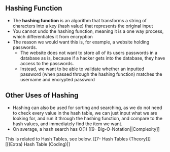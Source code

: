 
## Hashing Function

- The **hashing function** is an algorithm that transforms a string of characters into a key (hash value) that represents the original input
- You cannot undo the hashing function, meaning it is a one way process, which differentiates it from encryption
- The reason we would want this is, for example, a website holding passwords.
	- The website does not want to store all of its users passwords in a database as is, because if a hacker gets into the database, they have access to the passwords.
	- Instead, we want to be able to validate whether an inputted password (when passed through the hashing function) matches the username and encrypted password

## Other Uses of Hashing

- Hashing can also be used for sorting and searching, as we do not need to check every value in the hash table, we can just input what we are looking for, and run it through the hashing function, and compare to the hash values, and immediately find the item we want.
- On average, a hash search has O(1) [[9- Big-O-Notation||Complexity]]
























This is related to Hash Tables, see below.
[[7- Hash Tables (Theory)]]
[[(Extra) Hash Table (Coding)]]